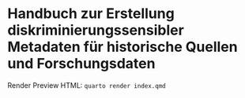 # Handbuch zur Erstellung diskriminierungssensibler Metadaten für historische Quellen und Forschungsdaten

Render Preview HTML: `quarto render index.qmd`